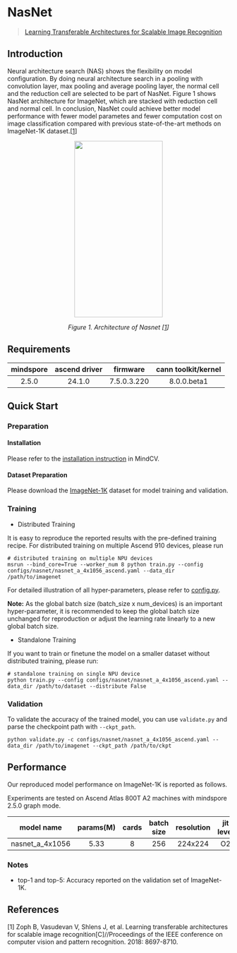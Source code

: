 # NasNet
<!--- Guideline: please use url linked to the paper abstract in ArXiv instead of PDF for fast loading.  -->
> [Learning Transferable Architectures for Scalable Image Recognition](https://arxiv.org/abs/1707.07012)


## Introduction
<!--- Guideline: Introduce the model and architectures. Please cite if you use/adopt paper explanation from others. -->
<!--- Guideline: If an architecture table/figure is available in the paper, please put one here and cite for intuitive illustration. -->

Neural architecture search (NAS) shows the flexibility on model configuration. By doing neural architecture search in a pooling with convolution layer, max pooling and average pooling layer,
the normal cell and the reduction cell are selected to be part of NasNet. Figure 1 shows NasNet architecture for ImageNet, which are stacked with reduction cell and normal cell.
In conclusion, NasNet could achieve better model performance with fewer model parametes and fewer computation cost on image classification
compared with previous state-of-the-art methods on ImageNet-1K dataset.[[1](#references)]

<p align="center">
  <img src="https://user-images.githubusercontent.com/77485245/224208085-0d6e6b91-873d-49cb-ad54-23ea12483d8f.jpeg" width=200 height=400/>
</p>
<p align="center">
  <em>Figure 1. Architecture of Nasnet [<a href="#references">1</a>] </em>
</p>

## Requirements
| mindspore | ascend driver |  firmware   | cann toolkit/kernel |
| :-------: | :-----------: | :---------: | :-----------------: |
|   2.5.0   |   24.1.0      | 7.5.0.3.220 |     8.0.0.beta1     |



## Quick Start

### Preparation

#### Installation
Please refer to the [installation instruction](https://mindspore-lab.github.io/mindcv/installation/) in MindCV.

#### Dataset Preparation
Please download the [ImageNet-1K](https://www.image-net.org/challenges/LSVRC/2012/index.php) dataset for model training and validation.

### Training
<!--- Guideline: Please avoid using shell scripts in the command line. Python scripts preferred. -->

* Distributed Training

It is easy to reproduce the reported results with the pre-defined training recipe. For distributed training on multiple Ascend 910 devices, please run

```shell
# distributed training on multiple NPU devices
msrun --bind_core=True --worker_num 8 python train.py --config configs/nasnet/nasnet_a_4x1056_ascend.yaml --data_dir /path/to/imagenet
```



For detailed illustration of all hyper-parameters, please refer to [config.py](https://github.com/mindspore-lab/mindcv/blob/main/config.py).

**Note:**  As the global batch size  (batch_size x num_devices) is an important hyper-parameter, it is recommended to keep the global batch size unchanged for reproduction or adjust the learning rate linearly to a new global batch size.

* Standalone Training

If you want to train or finetune the model on a smaller dataset without distributed training, please run:

```shell
# standalone training on single NPU device
python train.py --config configs/nasnet/nasnet_a_4x1056_ascend.yaml --data_dir /path/to/dataset --distribute False
```

### Validation

To validate the accuracy of the trained model, you can use `validate.py` and parse the checkpoint path with `--ckpt_path`.

```
python validate.py -c configs/nasnet/nasnet_a_4x1056_ascend.yaml --data_dir /path/to/imagenet --ckpt_path /path/to/ckpt
```

## Performance

Our reproduced model performance on ImageNet-1K is reported as follows.

Experiments are tested on Ascend Atlas 800T A2 machines with mindspore 2.5.0 graph mode.


|  model name  |  params(M)   |  cards  |  batch size  |  resolution  |  jit level  |  graph compile  |  ms/step  |   img/s   |  acc@top1  |  acc@top5  |                                               recipe                                               |                                                  weight                                                   |
|:------------:|:------------:|:-------:|:------------:|:------------:|:-----------:|:---------------:|:---------:|:---------:|:----------:|:----------:|:--------------------------------------------------------------------------------------------------:|:---------------------------------------------------------------------------------------------------------:|
| nasnet_a_4x1056 | 5.33      | 8     | 256        | 224x224    | O2        | 800s          | 364.55  | 5617.88 | 74.12    | 91.36    | [yaml](https://github.com/mindspore-lab/mindcv/blob/main/configs/nasnet/nasnet_a_4x1056_ascend.yaml) | [weights](https://download-mindspore.osinfra.cn/toolkits/mindcv/nasnet/nasnet_a_4x1056-015ba575c-910v2.ckpt) |



### Notes
- top-1 and top-5: Accuracy reported on the validation set of ImageNet-1K.


## References
<!--- Guideline: Citation format GB/T 7714 is suggested. -->

[1] Zoph B, Vasudevan V, Shlens J, et al. Learning transferable architectures for scalable image recognition[C]//Proceedings of the IEEE conference on computer vision and pattern recognition. 2018: 8697-8710.
